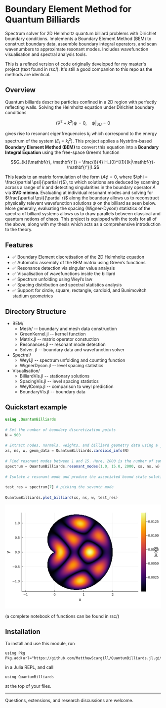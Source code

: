# Boundary Element Method for Quantum Billiards

Spectrum solver for 2D Helmholtz quantum billiard problems with Dirichlet boundary conditions. Implements a Boundary Element Method (BEM) to construct boundary data, assemble boundary integral operators, and scan wavenumbers to approximate resonant modes. Includes wavefunction visualisation and spectral analysis tools. 

This is a refined version of code originally developed for my master's project (text found in rsc/). It's still a good companion to this repo as the methods are identical.

## Overview
Quantum billiards describe particles confined in a 2D region with perfectly reflecting walls. Solving the Helmholtz equation under Dirichlet boundary conditions
```math
(\nabla^2 + k^2)\psi = 0, \quad \psi|_{\partial \Omega} = 0
```
gives rise to resonant eigenfrequencies $k_i$ which correspond to the energy spectrum of the system ($E_i=k_i^2$).
This project applies a Nyström-based **Boundary Element Method (BEM)** to convert this equation into a **Boundary Integral Equation** using the free-space Green’s function
```math
G_{k}(\mathbf{r}, \mathbf{r'}) = \frac{i}{4} H_{0}^{(1)}(k|\mathbf{r}- \mathbf{r'}|).
```
This leads to an matrix formulation of the form ($A\phi = 0$, where $\phi = \frac{\partial \psi}{\partial r}$), to which solutions are deduced by scanning across a range of $k$ and detecting singularities in the boundary operator $A$ via **SVD minima**. Evaluating at individual resonant modes and solving for $\frac{\partial \psi}{\partial r}$ along the boundary allows us to reconstruct physically relevant wavefunction solutions $\psi$ on the billiard as seen below. More generally, evaluating the spacing (Wigner-Dyson) statistics of the spectra of billiard systems allows us to draw parallels between classical and quantum notions of chaos. This project is equipped with the tools for all of the above, along with my thesis which acts as a comprehensive introduction to the theory.

## Features

- ✅ Boundary Element discretisation of the 2D Helmholtz equation  
- ✅ Automatic assembly of the BEM matrix using Green’s functions  
- ✅ Resonance detection via singular value analysis  
- ✅ Visualisation of wavefunctions inside the billiard  
- ✅ Spectrum unfolding using Weyl’s law  
- ✅ Spacing distribution and spectral statistics analysis  
- ✅ Support for circle, square, rectangle, cardioid, and Bunimovitch stadium geometries

## Directory Structure
- BEM/
    - Mesh/ -- boundary and mesh data construction
    - GreenKernel.jl -- kernel function
    - Matrix.jl -- matrix operator constuction
    - Resonances.jl -- resonant mode detection
    - Solver. jl -- boundary data and wavefunction solver
- Spectral/
    - Weyl.jl -- spectrum unfolding and counting function
    - WignerDyson.jl -- level spacing statistics
- Visualisation/
    - BilliardVis.jl -- stationary solutions
    - SpacingVis.jl -- level spacing statistics
    - WeylComp.jl -- comparison to weyl prediction
    - BoundaryVis.jl -- boundary data 

## Quickstart example
```julia
using .QuantumBilliards

# Set the number of boundary discretization points
N = 900  

# Extract nodes, normals, weights, and billiard geometry data using a _info function
xs, ns, w, geom_data = QuantumBilliards.cardioid_info(N)

# Find resonant modes between 1 and 15. Here, 2000 is the number of sampled evaluation points.
spectrum = QuantumBilliards.resonant_modes(1.0, 15.0, 2000, xs, ns, w) # here, 2000 is 

# Isolate a resonant mode and produce the associated bound state solution on the billiard

test_res = spectrum[7] # picking the seventh mode

QuantumBilliards.plot_billiard(xs, ns, w, test_res)
```

![example billiard](rsc/img/example_billiard.svg)

(a complete notebook of functions can be found in rsc/)
## Installation

To install and use this module, run 
```
using Pkg
Pkg.add(url="https://github.com/MatthewScargill/QuantumBilliards.jl.git")
```
in a Julia REPL, and call 
```
using QuantumBilliards
```
at the top of your files.

-----
Questions, extensions, and research discussions are welcome.